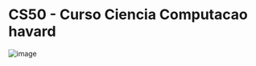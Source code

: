 # CS50 - Curso Ciencia Computacao havard
![image](https://github.com/Fabio-jr-SM/CS50-Curso-Ciencia-Computacao-havard/assets/91484736/96e267ba-f995-44f4-baca-1daf041f91e9)

